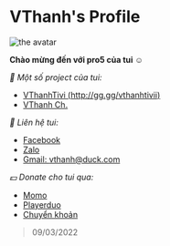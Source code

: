 # VThanh's Profile


![the avatar](https://graph.facebook.com/100014777260349/picture?type=large&width=500&height=500&access_token=6628568379|c1e620fa708a1d5696fb991c1bde5662)

**Chào mừng đến với pro5 của tui ☺**

*📑 Một số project của tui:*

- [VThanhTivi (http://gg.gg/vthanhtivii)](http://fb.com/vthanhtivi)
- [VThanh Ch.](http://youtube.com/VThanhChannel1)

*📩 Liên hệ tui:*
- [Facebook](http://fb.com/VThanhChannel)
- [Zalo](http://zalo.me/0911170510)
- [Gmail: vthanh@duck.com](mailto:vthanh@duck.com)

*💵 Donate cho tui qua:*
- [Momo](https://me.momo.vn/vthanh)
- [Playerduo](https://playerduo.com/vthanhhhh)
- [Chuyển khoản](http://fb.com/VThanhChannel)


> 09/03/2022

